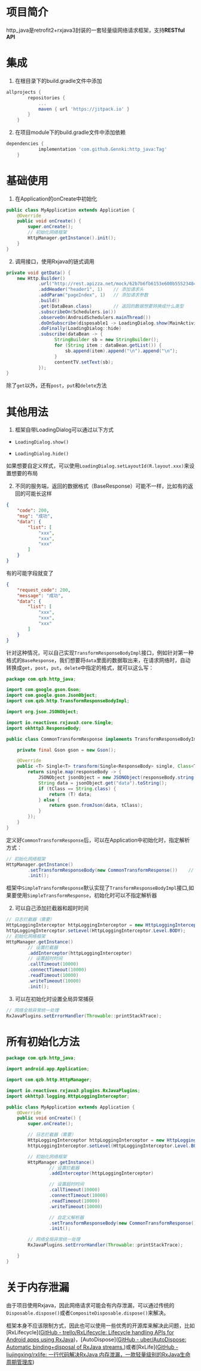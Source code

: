 # 项目简介

http_java是retrofit2+rxjava3封装的一套轻量级网络请求框架，支持**RESTful API**

# 集成

1. 在根目录下的build.gradle文件中添加
  
  ```groovy
  allprojects {
          repositories {
              ...
              maven { url 'https://jitpack.io' }
          }
      }
  ```
  
2. 在项目module下的build.gradle文件中添加依赖
  
  ```groovy
  dependencies {
              implementation 'com.github.Gennki:http_java:Tag'
      }
  ```
  

# 基础使用

1. 在Application的onCreate中初始化
  

```java
public class MyApplication extends Application {
    @Override
    public void onCreate() {
        super.onCreate();
        // 初始化网络框架
        HttpManager.getInstance().init();
    }
}
```

2. 调用接口，使用Rxjava的链式调用
  
  ```java
  private void getData() {
      new Http.Builder()
              .url("http://rest.apizza.net/mock/62b7b6fb6153e600b55523484082b43b/testPost")    // 设置url
              .addHeader("header1", 1)    // 添加请求头
              .addParam("pageIndex", 1)   // 添加请求参数 
              .build()
              .get(DataBean.class)        // 返回的数据想要转换成什么类型
              .subscribeOn(Schedulers.io())
              .observeOn(AndroidSchedulers.mainThread())
              .doOnSubscribe(disposable1 -> LoadingDialog.show(MainActivity.this))
              .doFinally(LoadingDialog::hide)
              .subscribe(dataBean -> {
                    StringBuilder sb = new StringBuilder();
                    for (String item : dataBean.getList()) {
                        sb.append(item).append("\n").append("\n");
                    }
                    contentTV.setText(sb);
              });
  }
  ```
  
  除了`get`以外，还有`post`，`put`和`delete`方法   
  

# 其他用法

1. 框架自带LoadingDialog可以通过以下方式
  
  - `LoadingDialog.show()`
    
  - `LoadingDialog.hide()`
    
  
  如果想要自定义样式，可以使用`LoadingDialog.setLayoutId(R.layout.xxx)`来设置想要的布局
  
2. 不同的服务端，返回的数据格式（BaseResponse）可能不一样，比如有的返回的可能长这样
  
  ```json
  {
      "code": 200,
      "msg": "成功",
      "data": {
          "list": [
              "xxx",
              "xxx",
              "xxx"
          ]
      }
  }
  ```
  
  有的可能字段就变了
  
  ```json
  {
      "request_code": 200,
      "message": "成功",
      "data": {
          "list": [
              "xxx",
              "xxx",
              "xxx"
          ]
      }
  }
  ```
  
  针对这种情况，可以自己实现`TransformResponseBodyImpl`接口，例如针对第一种格式的`BaseResponse`，我们想要将`data`里面的数据取出来，在请求网络时，自动转换成`get`，`post`，`put`，`delete`中指定的格式，就可以这么写：
  
  ```java
  package com.qzb.http_java;
  
  import com.google.gson.Gson;
  import com.google.gson.JsonObject;
  import com.qzb.http.TransformResponseBodyImpl;
  
  import org.json.JSONObject;
  
  import io.reactivex.rxjava3.core.Single;
  import okhttp3.ResponseBody;
  
  public class CommonTransformResponse implements TransformResponseBodyImpl {
  
      private final Gson gson = new Gson();
  
      @Override
      public <T> Single<T> transform(Single<ResponseBody> single, Class<T> tClass) {
          return single.map(responseBody -> {
              JSONObject jsonObject = new JSONObject(responseBody.string());
              String data = jsonObject.get("data").toString();
              if (tClass == String.class) {
                  return (T) data;
              } else {
                  return gson.fromJson(data, tClass);
              }
          });
      }
  }
  ```
  
  定义好`CommonTransformResponse`后，可以在Application中初始化时，指定解析方式：
  
  ```java
  // 初始化网络框架
  HttpManager.getInstance()
          .setTransformResponseBody(new CommonTransformResponse())    // 自定义解析器
          .init();
  ```
  
  框架中`SimpleTransformResponse`默认实现了`TransformResponseBodyImpl`接口,如果要使用`SimpleTransformResponse`，初始化时可以不指定解析器
  

2. 可以自己添加拦截器和超时时间
  
  ```java
  // 日志拦截器（需要）
  HttpLoggingInterceptor httpLoggingInterceptor = new HttpLoggingInterceptor();
  httpLoggingInterceptor.setLevel(HttpLoggingInterceptor.Level.BODY);
  // 初始化网络框架
  HttpManager.getInstance()
          // 设置拦截器
          .addInterceptor(httpLoggingInterceptor)
          // 设置超时时间
          .callTimeout(10000)
          .connectTimeout(10000)
          .readTimeout(10000)
          .writeTimeout(10000)
          .init();
  ```
  

3. 可以在初始化时设置全局异常捕获
  
  ```java
  // 网络全局异常统一处理
  RxJavaPlugins.setErrorHandler(Throwable::printStackTrace);
  ```
  

# 所有初始化方法

```java
package com.qzb.http_java;

import android.app.Application;

import com.qzb.http.HttpManager;

import io.reactivex.rxjava3.plugins.RxJavaPlugins;
import okhttp3.logging.HttpLoggingInterceptor;

public class MyApplication extends Application {
    @Override
    public void onCreate() {
        super.onCreate();

        // 日志拦截器（需要）
        HttpLoggingInterceptor httpLoggingInterceptor = new HttpLoggingInterceptor();
        httpLoggingInterceptor.setLevel(HttpLoggingInterceptor.Level.BODY);

        // 初始化网络框架
        HttpManager.getInstance()
                // 设置拦截器
                .addInterceptor(httpLoggingInterceptor)

                // 设置超时时间
                .callTimeout(10000)
                .connectTimeout(10000)
                .readTimeout(10000)
                .writeTimeout(10000)

                // 自定义解析器
                .setTransformResponseBody(new CommonTransformResponse())
                .init();

        // 网络全局异常统一处理
        RxJavaPlugins.setErrorHandler(Throwable::printStackTrace);

    }
}
```

# 关于内存泄漏

由于项目使用Rxjava，因此网络请求可能会有内存泄漏，可以通过传统的`Disposable.dispose()`或者`CompositeDisposable.dispose()`来解决。

框架本身不应该限制方式，因此也可以使用一些优秀的开源库来解决此问题，比如[RxLifecycle]([GitHub - trello/RxLifecycle: Lifecycle handling APIs for Android apps using RxJava](https://github.com/trello/RxLifecycle))，[AutoDispose]([GitHub - uber/AutoDispose: Automatic binding+disposal of RxJava streams.](https://github.com/uber/AutoDispose))或者[RxLife]([GitHub - liujingxing/rxlife: 一行代码解决RxJava 内存泄漏，一款轻量级别的RxJava生命周期管理库](https://github.com/liujingxing/rxlife))
